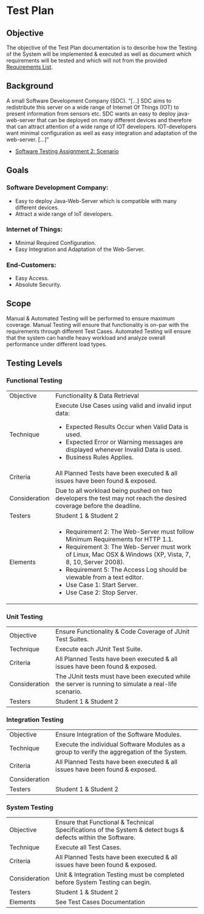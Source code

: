 # Test Plan
## Objective
The objective of the Test Plan documentation is to describe how the Testing of the System will be implemented & executed
as well as document which requirements will be tested and which will not from the provided [Requirements List](https://docs.google.com/document/d/1fgQngHIZ4_aGIeB2S9YOBCghcBN9EEKBiaN-71MbGac/edit#).

## Background
A small Software Development Company (SDC). “[...] SDC aims to redistribute this server on a wide range of 
Internet Of Things (IOT) to present information from sensors etc. SDC wants an easy to deploy java-web-server that can be 
deployed on many different devices and therefore that can attract attention of a wide range of IOT developers. 
IOT-developers want minimal configuration as well as easy integration and adaptation of the web-server. [...]” 

- [Software Testing Assignment 2: Scenario](https://coursepress.lnu.se/kurs/mjukvarutestning/labs/a2/)

## Goals
### Software Development Company:
- Easy to deploy Java-Web-Server which is compatible with many different devices.
- Attract a wide range of IoT developers.
### Internet of Things:
- Minimal Required Configuration.
- Easy Integration and Adaptation of the Web-Server.
### End-Customers:
- Easy Access.
- Absolute Security.

## Scope
Manual & Automated Testing will be performed to ensure maximum coverage. Manual Testing will ensure that functionality
is on-par with the requirements through different Test Cases. Automated Testing will ensure that the system can handle
heavy workload and analyze overall performance under different load types.

## Testing Levels
### Functional Testing
|  |  |
|:---|---|
| Objective | Functionality & Data Retrieval |
| Technique | Execute Use Cases using valid and invalid input data:<ul><li>Expected Results Occur when Valid Data is used.</li><li>Expected Error or Warning messages are displayed whenever Invalid Data is used.</li><li>Business Rules Applies.</li></ul> |
| Criteria | All Planned Tests have been executed & all issues have been found & exposed. |
| Consideration | Due to all workload being pushed on two developers the test may not reach the desired coverage before the deadline. |
| Testers | Student 1 & Student 2 |
| Elements | <ul><li>Requirement 2: The Web-Server must follow Minimum Requirements for HTTP 1.1.</li><li>Requirement 3: The Web-Server must work of Linux, Mac OSX & Windows (XP, Vista, 7, 8, 10, Server 2008).</li><li>Requirement 5: The Access Log should be viewable from a text editor.</li><li>Use Case 1: Start Server.</li><li>Use Case 2: Stop Server.</li></ul> |

### Unit Testing
|  |  |
|:---|---|
| Objective | Ensure Functionality & Code Coverage of JUnit Test Suites. |
| Technique | Execute each JUnit Test Suite. |
| Criteria | All Planned Tests have been executed & all issues have been found & exposed. |
| Consideration | The JUnit tests must have been executed while the server is running to simulate a real-life scenario. |
| Testers | Student 1 & Student 2 |

### Integration Testing
|  |  |
|:---|---|
| Objective | Ensure Integration of the Software Modules. |
| Technique | Execute the individual Software Modules as a group to verify the aggregation of the System. |
| Criteria | All Planned Tests have been executed & all issues have been found & exposed. |
| Consideration |  |
| Testers | Student 1 & Student 2 |

### System Testing
|  |  |
|:---|---|
| Objective | Ensure that Functional & Technical Specifications of the System & detect bugs & defects within the Software. |
| Technique | Execute all Test Cases. |
| Criteria | All Planned Tests have been executed & all issues have been found & exposed. |
| Consideration | Unit & Integration Testing must be completed before System Testing can begin. |
| Testers | Student 1 & Student 2 |
| Elements | See Test Cases Documentation |


